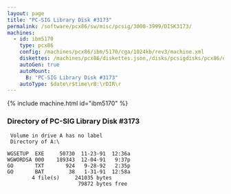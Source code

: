 ```yaml
---
layout: page
title: "PC-SIG Library Disk #3173"
permalink: /software/pcx86/sw/misc/pcsig/3000-3999/DISK3173/
machines:
  - id: ibm5170
    type: pcx86
    config: /machines/pcx86/ibm/5170/cga/1024kb/rev3/machine.xml
    diskettes: /machines/pcx86/diskettes.json,/disks/pcsigdisks/pcx86/diskettes.json
    autoGen: true
    autoMount:
      B: "PC-SIG Library Disk #3173"
    autoType: $date\r$time\rB:\rDIR\r
---
```


{% include machine.html id="ibm5170" %}

### Directory of PC-SIG Library Disk #3173

     Volume in drive A has no label
     Directory of A:\

    WGSETUP  EXE     50730  11-23-91  12:36a
    WGWORDSA 000    189343  12-04-91   9:37p
    GO       TXT       924   9-28-92   2:35p
    GO       BAT        38   1-31-91  12:58a
            4 file(s)     241035 bytes
                           79872 bytes free
